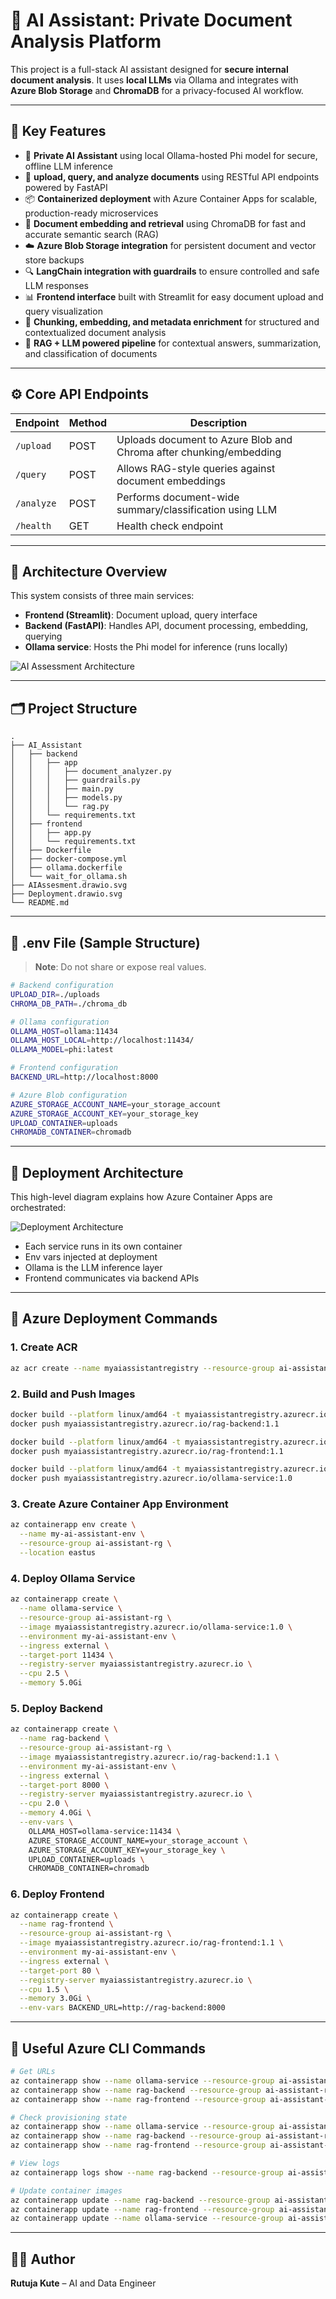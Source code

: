 # 🧠 AI Assistant: Private Document Analysis Platform

This project is a full-stack AI assistant designed for **secure internal document analysis**. It uses **local LLMs** via Ollama and integrates with **Azure Blob Storage** and **ChromaDB** for a privacy-focused AI workflow.

---

## 🧾 Key Features

- 🔐 **Private AI Assistant** using local Ollama-hosted Phi model for secure, offline LLM inference
- 📄 **upload, query, and analyze documents** using RESTful API endpoints powered by FastAPI
- 📦 **Containerized deployment** with Azure Container Apps for scalable, production-ready microservices
- 💾 **Document embedding and retrieval** using ChromaDB for fast and accurate semantic search (RAG)
- ☁️ **Azure Blob Storage integration** for persistent document and vector store backups
- 🔍 **LangChain integration with guardrails** to ensure controlled and safe LLM responses
- 📊 **Frontend interface** built with Streamlit for easy document upload and query visualization
- 🔁 **Chunking, embedding, and metadata enrichment** for structured and contextualized document analysis
- 🧠 **RAG + LLM powered pipeline** for contextual answers, summarization, and classification of documents

---

## ⚙️ Core API Endpoints

| Endpoint       | Method | Description                                                                 |
|----------------|--------|-----------------------------------------------------------------------------|
| `/upload`      | POST   | Uploads document to Azure Blob and Chroma after chunking/embedding         |
| `/query`       | POST   | Allows RAG-style queries against document embeddings                        |
| `/analyze`     | POST   | Performs document-wide summary/classification using LLM                     |
| `/health`      | GET    | Health check endpoint                                                       |

---

## 🧠 Architecture Overview

This system consists of three main services:

- **Frontend (Streamlit)**: Document upload, query interface
- **Backend (FastAPI)**: Handles API, document processing, embedding, querying
- **Ollama service**: Hosts the Phi model for inference (runs locally)

![AI Assessment Architecture](AIAssesment.drawio.svg)

---

## 🗂️ Project Structure

```
.
├── AI_Assistant
│   ├── backend
│   │   ├── app
│   │   │   ├── document_analyzer.py
│   │   │   ├── guardrails.py
│   │   │   ├── main.py
│   │   │   ├── models.py
│   │   │   └── rag.py
│   │   └── requirements.txt
│   ├── frontend
│   │   ├── app.py
│   │   └── requirements.txt
│   ├── Dockerfile
│   ├── docker-compose.yml
│   ├── ollama.dockerfile
│   └── wait_for_ollama.sh
├── AIAssesment.drawio.svg
├── Deployment.drawio.svg
└── README.md
```

---

## 🔐 .env File (Sample Structure)

> **Note**: Do not share or expose real values.

```bash
# Backend configuration
UPLOAD_DIR=./uploads
CHROMA_DB_PATH=./chroma_db

# Ollama configuration
OLLAMA_HOST=ollama:11434
OLLAMA_HOST_LOCAL=http://localhost:11434/
OLLAMA_MODEL=phi:latest

# Frontend configuration
BACKEND_URL=http://localhost:8000

# Azure Blob configuration
AZURE_STORAGE_ACCOUNT_NAME=your_storage_account
AZURE_STORAGE_ACCOUNT_KEY=your_storage_key
UPLOAD_CONTAINER=uploads
CHROMADB_CONTAINER=chromadb
```

---
## 🧩 Deployment Architecture

This high-level diagram explains how Azure Container Apps are orchestrated:

![Deployment Architecture](Deployment.drawio.svg)

- Each service runs in its own container
- Env vars injected at deployment
- Ollama is the LLM inference layer
- Frontend communicates via backend APIs

---

## 🚀 Azure Deployment Commands

### 1. Create ACR
```bash
az acr create --name myaiassistantregistry --resource-group ai-assistant-rg --location eastus --sku Basic --admin-enabled true
```

### 2. Build and Push Images
```bash
docker build --platform linux/amd64 -t myaiassistantregistry.azurecr.io/rag-backend:1.1 --target backend .
docker push myaiassistantregistry.azurecr.io/rag-backend:1.1

docker build --platform linux/amd64 -t myaiassistantregistry.azurecr.io/rag-frontend:1.1 --target frontend .
docker push myaiassistantregistry.azurecr.io/rag-frontend:1.1

docker build --platform linux/amd64 -t myaiassistantregistry.azurecr.io/ollama-service:1.0 -f ollama.dockerfile .
docker push myaiassistantregistry.azurecr.io/ollama-service:1.0
```

### 3. Create Azure Container App Environment
```bash
az containerapp env create \
  --name my-ai-assistant-env \
  --resource-group ai-assistant-rg \
  --location eastus
```

### 4. Deploy Ollama Service
```bash
az containerapp create \
  --name ollama-service \
  --resource-group ai-assistant-rg \
  --image myaiassistantregistry.azurecr.io/ollama-service:1.0 \
  --environment my-ai-assistant-env \
  --ingress external \
  --target-port 11434 \
  --registry-server myaiassistantregistry.azurecr.io \
  --cpu 2.5 \
  --memory 5.0Gi
```

### 5. Deploy Backend
```bash
az containerapp create \
  --name rag-backend \
  --resource-group ai-assistant-rg \
  --image myaiassistantregistry.azurecr.io/rag-backend:1.1 \
  --environment my-ai-assistant-env \
  --ingress external \
  --target-port 8000 \
  --registry-server myaiassistantregistry.azurecr.io \
  --cpu 2.0 \
  --memory 4.0Gi \
  --env-vars \
    OLLAMA_HOST=ollama-service:11434 \
    AZURE_STORAGE_ACCOUNT_NAME=your_storage_account \
    AZURE_STORAGE_ACCOUNT_KEY=your_storage_key \
    UPLOAD_CONTAINER=uploads \
    CHROMADB_CONTAINER=chromadb
```

### 6. Deploy Frontend
```bash
az containerapp create \
  --name rag-frontend \
  --resource-group ai-assistant-rg \
  --image myaiassistantregistry.azurecr.io/rag-frontend:1.1 \
  --environment my-ai-assistant-env \
  --ingress external \
  --target-port 80 \
  --registry-server myaiassistantregistry.azurecr.io \
  --cpu 1.5 \
  --memory 3.0Gi \
  --env-vars BACKEND_URL=http://rag-backend:8000
```

---

## 🧪 Useful Azure CLI Commands

```bash
# Get URLs
az containerapp show --name ollama-service --resource-group ai-assistant-rg --query properties.configuration.ingress.fqdn -o tsv
az containerapp show --name rag-backend --resource-group ai-assistant-rg --query properties.configuration.ingress.fqdn -o tsv
az containerapp show --name rag-frontend --resource-group ai-assistant-rg --query properties.configuration.ingress.fqdn -o tsv

# Check provisioning state
az containerapp show --name ollama-service --resource-group ai-assistant-rg --query properties.provisioningState
az containerapp show --name rag-backend --resource-group ai-assistant-rg --query properties.provisioningState
az containerapp show --name rag-frontend --resource-group ai-assistant-rg --query properties.provisioningState

# View logs
az containerapp logs show --name rag-backend --resource-group ai-assistant-rg

# Update container images
az containerapp update --name rag-backend --resource-group ai-assistant-rg --image myaiassistantregistry.azurecr.io/rag-backend:1.1
az containerapp update --name rag-frontend --resource-group ai-assistant-rg --image myaiassistantregistry.azurecr.io/rag-frontend:1.1
az containerapp update --name ollama-service --resource-group ai-assistant-rg --image myaiassistantregistry.azurecr.io/ollama-service:1.0
```

---


## 🧑‍💻 Author
**Rutuja Kute** – AI and Data Engineer




